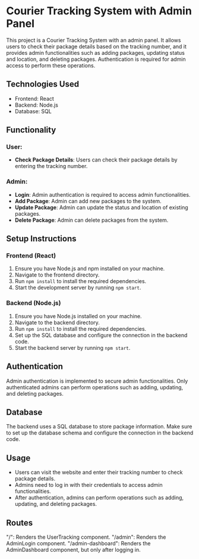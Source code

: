 # Courier Tracking System with Admin Panel

This project is a Courier Tracking System with an admin panel. It allows users to check their package details based on the tracking number, and it provides admin functionalities such as adding packages, updating status and location, and deleting packages. Authentication is required for admin access to perform these operations.

## Technologies Used

- Frontend: React
- Backend: Node.js
- Database: SQL

## Functionality

### User:

- **Check Package Details**: Users can check their package details by entering the tracking number.

### Admin:

- **Login**: Admin authentication is required to access admin functionalities.
- **Add Package**: Admin can add new packages to the system.
- **Update Package**: Admin can update the status and location of existing packages.
- **Delete Package**: Admin can delete packages from the system.

## Setup Instructions

### Frontend (React)

1. Ensure you have Node.js and npm installed on your machine.
2. Navigate to the frontend directory.
3. Run `npm install` to install the required dependencies.
4. Start the development server by running `npm start`.

### Backend (Node.js)

1. Ensure you have Node.js installed on your machine.
2. Navigate to the backend directory.
3. Run `npm install` to install the required dependencies.
4. Set up the SQL database and configure the connection in the backend code.
5. Start the backend server by running `npm start`.

## Authentication

Admin authentication is implemented to secure admin functionalities. Only authenticated admins can perform operations such as adding, updating, and deleting packages.

## Database

The backend uses a SQL database to store package information. Make sure to set up the database schema and configure the connection in the backend code.

## Usage

- Users can visit the website and enter their tracking number to check package details.
- Admins need to log in with their credentials to access admin functionalities.
- After authentication, admins can perform operations such as adding, updating, and deleting packages.

## Routes
"/": Renders the UserTracking component.
"/admin": Renders the AdminLogin component.
"/admin-dashboard": Renders the AdminDashboard component, but only after logging in.
